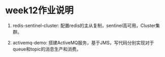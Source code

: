 # week12作业说明

1. redis-sentinel-cluster: 配置redis的主从复制，sentinel高可用，Cluster集群。

2. activemq-demo: 搭建ActiveMQ服务，基于JMS，写代码分别实现对于queue和topic的消息生产和消费。